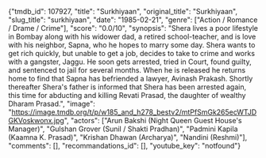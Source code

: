 {"tmdb_id": 107927, "title": "Surkhiyaan", "original_title": "Surkhiyaan", "slug_title": "surkhiyaan", "date": "1985-02-21", "genre": ["Action / Romance / Drame / Crime"], "score": "0.0/10", "synopsis": "Shera lives a poor lifestyle in Bombay along with his widower dad, a retired school-teacher, and is love with his neighbor, Sapna, who he hopes to marry some day. Shera wants to get rich quickly, but unable to get a job, decides to take to crime and works with a gangster, Jaggu. He soon gets arrested, tried in Court, found guilty, and sentenced to jail for several months. When he is released he returns home to find that Sapna has befriended a lawyer, Avinash Prakash. Shortly thereafter Shera's father is informed that Shera has been arrested again, this time for abducting and killing Revati Prasad, the daughter of wealthy Dharam Prasad.", "image": "https://image.tmdb.org/t/p/w185_and_h278_bestv2/mtPfSmGk265ecWTJDGKVoskwonx.jpg", "actors": ["Arun Bakshi (Night Queen Guest House's Manager)", "Gulshan Grover (Sunil / Shakti Pradhan)", "Padmini Kapila (Kaamna K. Prasad)", "Krishan Dhawan (Archarya)", "Nandini (Reshmi)"], "comments": [], "recommandations_id": [], "youtube_key": "notfound"}